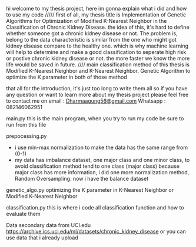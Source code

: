hi welcome to my thesis project, here im gonna explain what i did and how to use my code
/////
first of all, my thesis title is Implementation of Genetic Algorithms for Optimization of Modified K-Nearest Neighbor in the Classification of Chronic Kidney Disease. the idea of this, it's hard to define whether someone got a chronic kidney disease or not. The problem is, belong to the data characteristic is similar from the one who might got kidney disease compare to the healthy one. which is why machine learning will help to determine and make a good classification to seperate high risk or postive chronic kidney disease or not. the more faster we know the more life would be saved in future.
////
main classification method of this thesis is Modified K-Nearest Neighbor and K-Nearest Neighbor. Genetic Algorithm to optimize the K parameter in both of those method

that all for the introduction, it's just too long to write them all so if you have any question or want to learn more about my thesis project please feel free to contact me on
email : Dharmaagung56@gmail.com
Whatsapp : 082146062951

main.py
this is the main program, when you try to run my code be sure to run from this file

prepocessing.py
- i use min-max normalization to make the data has the same range from (0-1)
- my data has imbalance dataset, one major class and one minor class, to avoid classification method tend to one class (major class) because major class has more information, i did one more normalization method, Random Oversampling. now i have the balance dataset

genetic_algo.py
optimizing the K parameter in K-Nearest Neighbor or Modified K-Nearest Neighbor

classification.py
this is where i code all classification function and how to evaluate them

Data
secondary data from UCI.edu
https://archive.ics.uci.edu/ml/datasets/chronic_kidney_disease
or you can use data that i already upload
